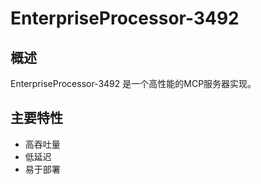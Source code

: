 # EnterpriseProcessor-3492

## 概述

EnterpriseProcessor-3492 是一个高性能的MCP服务器实现。

## 主要特性

- 高吞吐量
- 低延迟
- 易于部署
